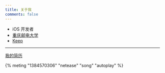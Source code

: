 ```yaml
---
title: 关于我
comments: false
---
```


- iOS 开发者
- [重庆邮电大学][1]
- [Keep][2]

---



[我的简历][3]



{% meting "1384570306" "netease" "song" "autoplay" %}



[1]: http://www.cqupt.edu.cn/  "重庆邮电大学"
[2]: https://www.keep.com/ "Keep"
[3]: http://luoyangcan.github.io/resume  "简历"

